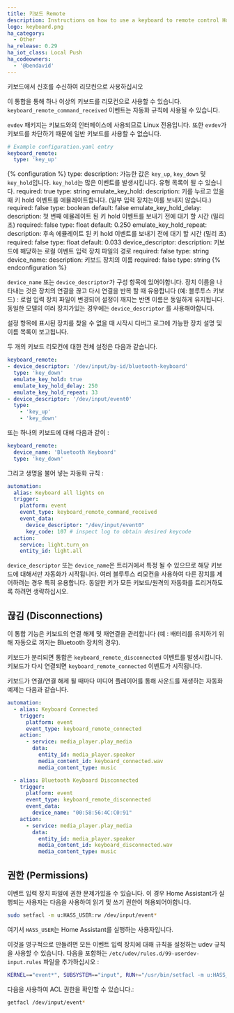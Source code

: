 ```yaml
---
title: 키보드 Remote
description: Instructions on how to use a keyboard to remote control Home Assistant.
logo: keyboard.png
ha_category:
  - Other
ha_release: 0.29
ha_iot_class: Local Push
ha_codeowners:
  - '@bendavid'
---
```


키보드에서 신호를 수신하여 리모컨으로 사용하십시오

이 통합을 통해 하나 이상의 키보드를 리모컨으로 사용할 수 있습니다.
`keyboard_remote_command_received` 이벤트는 자동화 규칙에 사용될 수 있습니다.

`evdev` 패키지는 키보드와의 인터페이스에 사용되므로 Linux 전용입니다. 또한 `evdev`가 키보드를 차단하기 때문에 일반 키보드를 사용할 수 없습니다.

```yaml
# Example configuration.yaml entry
keyboard_remote:
  type: 'key_up'
```

{% configuration %}
type:
  description: 가능한 값은 `key_up`, `key_down` 및 `key_hold`입니다. `key_hold`는 많은 이벤트를 발생시킵니다. 유형 목록이 될 수 있습니다.
  required: true
  type: string
emulate_key_hold:
  description: 키를 누르고 있을 때 키 hold 이벤트를 에뮬레이트합니다. (일부 입력 장치는이를 보내지 않습니다.)
  required: false
  type: boolean
  default: false
emulate_key_hold_delay:
  description: 첫 번째 에뮬레이트 된 키 hold 이벤트를 보내기 전에 대기 할 시간 (밀리 초)
  required: false
  type: float
  default: 0.250
emulate_key_hold_repeat:
  description:  후속 에뮬레이트 된 키 hold 이벤트를 보내기 전에 대기 할 시간 (밀리 초)
  required: false
  type: float
  default: 0.033
device_descriptor:
  description: 키보드에 해당하는 로컬 이벤트 입력 장치 파일의 경로
  required: false
  type: string
device_name:
  description: 키보드 장치의 이름
  required: false
  type: string
{% endconfiguration %}

`device_name` 또는 `device_descriptor`가 구성 항목에 있어야합니다. 장치 이름을 나타내는 것은 장치의 연결을 끊고 다시 연결을 반복 할 때 유용합니다 (예: 블루투스 키보드) : 로컬 입력 장치 파일이 변경되어 설정이 깨지는 반면 이름은 동일하게 유지됩니다. 동일한 모델의 여러 장치가있는 경우에는 `device_descriptor` 를 사용해야합니다.

설정 항목에 표시된 장치를 찾을 수 없을 때 시작시 디버그 로그에 가능한 장치 설명 및 이름 목록이 보고됩니다.

두 개의 키보드 리모컨에 대한 전체 설정은 다음과 같습니다.

```yaml
keyboard_remote:
- device_descriptor: '/dev/input/by-id/bluetooth-keyboard'
  type: 'key_down'
  emulate_key_hold: true
  emulate_key_hold_delay: 250
  emulate_key_hold_repeat: 33
- device_descriptor: '/dev/input/event0'
  type:
    - 'key_up'
    - 'key_down'
```

또는 하나의 키보드에 대해 다음과 같이 :

```yaml
keyboard_remote:
  device_name: 'Bluetooth Keyboard'
  type: 'key_down'
```

그리고 생명을 불어 넣는 자동화 규칙 : 

```yaml
automation:
  alias: Keyboard all lights on
  trigger:
    platform: event
    event_type: keyboard_remote_command_received
    event_data:
      device_descriptor: "/dev/input/event0"
      key_code: 107 # inspect log to obtain desired keycode
  action:
    service: light.turn_on
    entity_id: light.all
```

`device_descriptor` 또는 `device_name`은 트리거에서 특정 될 수 있으므로 해당 키보드에 대해서만 자동화가 시작됩니다. 여러 블루투스 리모컨을 사용하여 다른 장치를 제어하려는 경우 특히 유용합니다. 동일한 키가 모든 키보드/원격의 자동화를 트리거하도록 하려면 생략하십시오.

## 끊김 (Disconnections)

이 통합 기능은 키보드의 연결 해제 및 재연결을 관리합니다 (예 : 배터리를 유지하기 위해 자동으로 꺼지는 Bluetooth 장치의 경우).

키보드가 분리되면 통합은 `keyboard_remote_disconnected` 이벤트를 발생시킵니다.
키보드가 다시 연결되면 `keyboard_remote_connected` 이벤트가 시작됩니다.

키보드가 연결/연결 해제 될 때마다 미디어 플레이어를 통해 사운드를 재생하는 자동화 예제는 다음과 같습니다.

```yaml
automation:
  - alias: Keyboard Connected
    trigger:
      platform: event
      event_type: keyboard_remote_connected
    action:
      - service: media_player.play_media
        data:
          entity_id: media_player.speaker
          media_content_id: keyboard_connected.wav
          media_content_type: music

  - alias: Bluetooth Keyboard Disconnected
    trigger:
      platform: event
      event_type: keyboard_remote_disconnected
      event_data:
        device_name: "00:58:56:4C:C0:91"
    action:
      - service: media_player.play_media
        data:
          entity_id: media_player.speaker
          media_content_id: keyboard_disconnected.wav
          media_content_type: music
```

## 권한 (Permissions)

이벤트 입력 장치 파일에 권한 문제가있을 수 있습니다. 이 경우 Home Assistant가 실행되는 사용자는 다음을 사용하여 읽기 및 쓰기 권한이 허용되어야합니다.

```bash
sudo setfacl -m u:HASS_USER:rw /dev/input/event*
```

여기서 `HASS_USER`는 Home Assistant를 실행하는 사용자입니다.

이것을 영구적으로 만들려면 모든 이벤트 입력 장치에 대해 규칙을 설정하는 udev 규칙을 사용할 수 있습니다. 다음을 포함하는 `/etc/udev/rules.d/99-userdev-input.rules` 파일을 추가하십시오 :

```bash
KERNEL=="event*", SUBSYSTEM=="input", RUN+="/usr/bin/setfacl -m u:HASS_USER:rw $env{DEVNAME}"
```

다음을 사용하여 ACL 권한을 확인할 수 있습니다.:

```bash
getfacl /dev/input/event*
```
